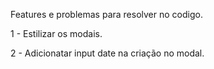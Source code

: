 Features e problemas para resolver no codigo.

1 - Estilizar os modais.

2 - Adicionatar input date na criação no modal.

